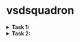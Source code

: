 # vsdsquadron
<details>
<summary><b> Task 1:</b>  </summary>
  <br>

**1) Installing virtual box**

![VM VIRTUAL BOX](https://github.com/saidevharsha/vsdsquadron/blob/main/task1/1%20installing%20virtual%20%20box.png?raw=true)

**2) Installing leafpad**

![Installing leafpad](https://github.com/saidevharsha/vsdsquadron/blob/main/task1/2%20install%20leafpad.png?raw=true)

*By using the following command we can install the leafpad in ubuntu*
```
  sudo apt install leafpad
```
**3) Sample c code**
![sample c code](https://github.com/saidevharsha/vsdsquadron/blob/main/task1/3%20sample%20c%20code.png?raw=true)

The code which is given in above picture will perform the addition function from 1 to 100 numbers,
After entering the code save the code

**4) Output for c code**
![output](https://github.com/saidevharsha/vsdsquadron/blob/main/task1/4%20sample%20c%20code%20output.png?raw=true)

By using following commands we can get the output for respective code

```
  gcc filename.c
  ./a.out
```
**5) Calculations of instructions**
![calculations](https://github.com/saidevharsha/vsdsquadron/blob/main/task1/5%20calculations%20of%20instructions.png?raw=true)

By using the following commands we can get the assembly codes which are the above picture
```
  riscv64-unknown-elf-gcc -O1 -mabi=lp64 -march=rv64i -o sum1ton.o sum1ton.c
  ls -ltr sum1ton.o
```
Then the sum1ton.o file will be enable
```
  riscv64-unkown-elf-objdump -d sum1ton.o
```
The above command will give you bunch of assembly language code
```
  riscv64-unkown-elf-objdump -d sum1ton.o | less
```
The above command will help to reduce the assembly language code
</details>

<details>
<summary><b> Task 2:</b>  </summary>
  <br>

**Traffic Flow Controller**
A simple Traffic flow controller controls the trafiic to reduce the congestions in this project iam using three lights red,yellow and green there will be a delay which will waste the time and it will be given to the each light and the delays for lights will be different and it will be fixed

**simple c code for traffic flow controller**

![c code](https://github.com/saidevharsha/vsdsquadron/blob/main/task2/c%20program%20for%20traffic%20light%20controller.png?raw=true)

**traffic flow controller program**
```
#include <stdio.h>
void redLight (int duration);
void yellowLight (int duration);
void greenLight (int duration);
void delay(int seconds);
int main() {
int redDuration = 4;
int yellowDuration = 2;
int greenDuration = 8;
while (1) {
redLight(redDuration);
yellowLight (yellowDuration);
greenLight(greenDuration);
}
return 0;
}
void redLight (int duration) {
printf("Red light on for %d seconds\n", duration); delay(duration);
}
void yellowLight (int duration) {
printf("Yellow light on for %d seconds\n", duration); delay(duration);
}
void greenLight (int duration) {
printf("Green light on for %d seconds\n", duration); delay(duration);
}
void delay(int seconds) {
unsigned long count;
for (int i=0; i< seconds; i++){
}
for(count=0; count<1000000000); count++);
}
```
The numericals which are assigned to the the lights are the delays for example redlight=4 so the red light will be enabled for 4 seconds this applicable to the remaining lights

**Output for the program**

![output](https://github.com/saidevharsha/vsdsquadron/blob/main/task2/output%20for%20c%20program.png?raw=true)

By using these commands we can get the output
```
  gcc filename.c
  ./a.out
```
First red light is enabled for 4 seconds,
Then yellow light is enabled for 2 seconds,
atlast green light is enabled for 8 seconds,
this process iterative process the lights will be enabled according there delays

**implementing traffic flow controller using RISCV**

![commands](https://github.com/saidevharsha/vsdsquadron/blob/main/task2/riscv%20gcc%20commands.png?raw=true)

```
riscv64-unknown-elf-gcc -O1 -mabi=lp64 -march=rv64i -o tlc.o tlc.c
ls -ltr tlc.o
```
These are the commands used to implement in RISCV

**Assembly language code for traffic flow controller**

![assembly](https://github.com/saidevharsha/vsdsquadron/blob/main/task2/large%20number%20of%20assembly%20codes.png?raw=true)

```
  riscv64-unknown-elf-objdump -d tlc.o
```
By using the above command we will get bunch of assembly language codes to reduce the assembly language code there is another command

**reduced assembly language code**

![reduced](https://github.com/saidevharsha/vsdsquadron/blob/main/task2/reduced%20assembly%20codes.png?raw=true)

```
  riscv64-unknown-elf-objdump -d tlc.o | less
```
This is reduced assembly language code for traffic flow controller
</details>




